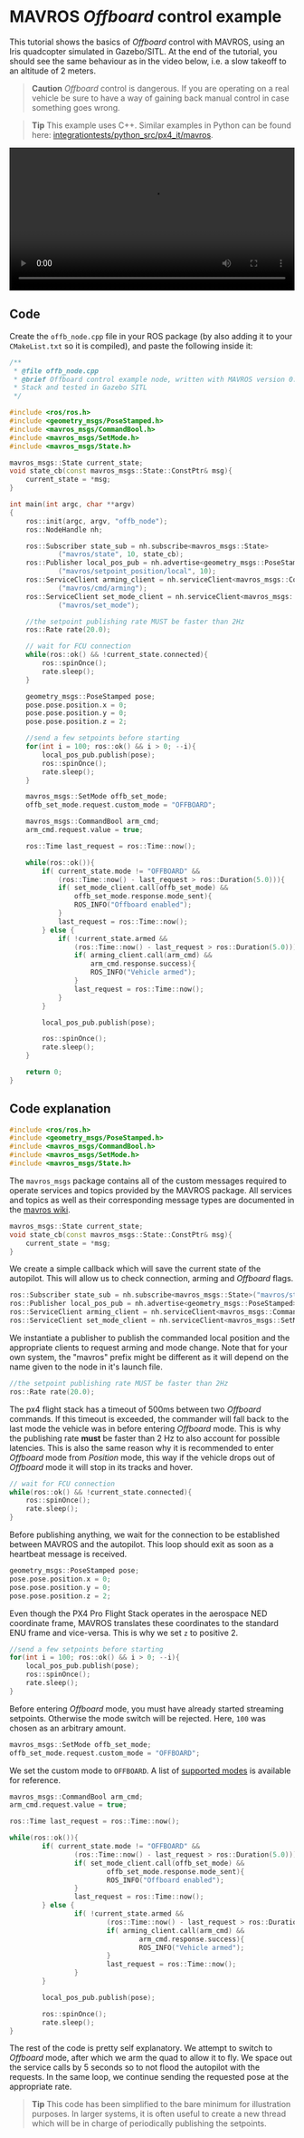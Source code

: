 # MAVROS *Offboard* control example

This tutorial shows the basics of *Offboard* control with MAVROS, using an Iris quadcopter simulated in Gazebo/SITL. At the end of the tutorial, you should see the same behaviour as in the video below, i.e. a slow takeoff to an altitude of 2 meters.

> **Caution** *Offboard* control is dangerous. If you are operating on a real vehicle be sure to have a way of gaining back manual control in case something goes wrong.

<span></span>
> **Tip** This example uses C++. Similar examples in Python can be found here: [integrationtests/python_src/px4_it/mavros](https://github.com/PX4/Firmware/tree/master/integrationtests/python_src/px4_it/mavros).

<video width="100%" autoplay="true" controls="true">
    <source src="../../assets/simulation/gazebo_offboard.webm" type="video/webm">
</video>

## Code

Create the `offb_node.cpp` file in your ROS package (by also adding it to your `CMakeList.txt` so it is compiled), and paste the following inside it:
```cpp
/**
 * @file offb_node.cpp
 * @brief Offboard control example node, written with MAVROS version 0.19.x, PX4 Pro Flight
 * Stack and tested in Gazebo SITL
 */

#include <ros/ros.h>
#include <geometry_msgs/PoseStamped.h>
#include <mavros_msgs/CommandBool.h>
#include <mavros_msgs/SetMode.h>
#include <mavros_msgs/State.h>

mavros_msgs::State current_state;
void state_cb(const mavros_msgs::State::ConstPtr& msg){
    current_state = *msg;
}

int main(int argc, char **argv)
{
    ros::init(argc, argv, "offb_node");
    ros::NodeHandle nh;

    ros::Subscriber state_sub = nh.subscribe<mavros_msgs::State>
            ("mavros/state", 10, state_cb);
    ros::Publisher local_pos_pub = nh.advertise<geometry_msgs::PoseStamped>
            ("mavros/setpoint_position/local", 10);
    ros::ServiceClient arming_client = nh.serviceClient<mavros_msgs::CommandBool>
            ("mavros/cmd/arming");
    ros::ServiceClient set_mode_client = nh.serviceClient<mavros_msgs::SetMode>
            ("mavros/set_mode");

    //the setpoint publishing rate MUST be faster than 2Hz
    ros::Rate rate(20.0);

    // wait for FCU connection
    while(ros::ok() && !current_state.connected){
        ros::spinOnce();
        rate.sleep();
    }

    geometry_msgs::PoseStamped pose;
    pose.pose.position.x = 0;
    pose.pose.position.y = 0;
    pose.pose.position.z = 2;

    //send a few setpoints before starting
    for(int i = 100; ros::ok() && i > 0; --i){
        local_pos_pub.publish(pose);
        ros::spinOnce();
        rate.sleep();
    }

    mavros_msgs::SetMode offb_set_mode;
    offb_set_mode.request.custom_mode = "OFFBOARD";

    mavros_msgs::CommandBool arm_cmd;
    arm_cmd.request.value = true;

    ros::Time last_request = ros::Time::now();

    while(ros::ok()){
        if( current_state.mode != "OFFBOARD" &&
            (ros::Time::now() - last_request > ros::Duration(5.0))){
            if( set_mode_client.call(offb_set_mode) &&
                offb_set_mode.response.mode_sent){
                ROS_INFO("Offboard enabled");
            }
            last_request = ros::Time::now();
        } else {
            if( !current_state.armed &&
                (ros::Time::now() - last_request > ros::Duration(5.0))){
                if( arming_client.call(arm_cmd) &&
                    arm_cmd.response.success){
                    ROS_INFO("Vehicle armed");
                }
                last_request = ros::Time::now();
            }
        }

        local_pos_pub.publish(pose);

        ros::spinOnce();
        rate.sleep();
    }

    return 0;
}

```

## Code explanation

```cpp
#include <ros/ros.h>
#include <geometry_msgs/PoseStamped.h>
#include <mavros_msgs/CommandBool.h>
#include <mavros_msgs/SetMode.h>
#include <mavros_msgs/State.h>
```
The `mavros_msgs` package contains all of the custom messages required to operate services and topics provided by the MAVROS package. All services and topics as well as their corresponding message types are documented in the [mavros wiki](http://wiki.ros.org/mavros).

```cpp
mavros_msgs::State current_state;
void state_cb(const mavros_msgs::State::ConstPtr& msg){
    current_state = *msg;
}
```
We create a simple callback which will save the current state of the autopilot. This will allow us to check connection, arming and *Offboard* flags.

```cpp
ros::Subscriber state_sub = nh.subscribe<mavros_msgs::State>("mavros/state", 10, state_cb);
ros::Publisher local_pos_pub = nh.advertise<geometry_msgs::PoseStamped>("mavros/setpoint_position/local", 10);
ros::ServiceClient arming_client = nh.serviceClient<mavros_msgs::CommandBool>("mavros/cmd/arming");
ros::ServiceClient set_mode_client = nh.serviceClient<mavros_msgs::SetMode>("mavros/set_mode");
```
We instantiate a publisher to publish the commanded local position and the appropriate clients to request arming and mode change. Note that for your own system, the "mavros" prefix might be different as it will depend on the name given to the node in it's launch file.
```cpp
//the setpoint publishing rate MUST be faster than 2Hz
ros::Rate rate(20.0);
```
The px4 flight stack has a timeout of 500ms between two *Offboard* commands. If this timeout is exceeded, the commander will fall back to the last mode the vehicle was in before entering *Offboard* mode. This is why the publishing rate **must** be faster than 2 Hz to also account for possible latencies. This is also the same reason why it is recommended to enter *Offboard* mode from *Position* mode, this way if the vehicle drops out of *Offboard* mode it will stop in its tracks and hover.

```cpp
// wait for FCU connection
while(ros::ok() && !current_state.connected){
    ros::spinOnce();
    rate.sleep();
}
```
Before publishing anything, we wait for the connection to be established between MAVROS and the autopilot. This loop should exit as soon as a heartbeat message is received.
```cpp
geometry_msgs::PoseStamped pose;
pose.pose.position.x = 0;
pose.pose.position.y = 0;
pose.pose.position.z = 2;
```
Even though the PX4 Pro Flight Stack operates in the aerospace NED coordinate frame, MAVROS translates these coordinates to the standard ENU frame and vice-versa. This is why we set `z` to positive 2.
```cpp
//send a few setpoints before starting
for(int i = 100; ros::ok() && i > 0; --i){
    local_pos_pub.publish(pose);
    ros::spinOnce();
    rate.sleep();
}
```
Before entering *Offboard* mode, you must have already started streaming setpoints. Otherwise the mode switch will be rejected. Here, `100` was chosen as an arbitrary amount.
```cpp
mavros_msgs::SetMode offb_set_mode;
offb_set_mode.request.custom_mode = "OFFBOARD";
```

We set the custom mode to `OFFBOARD`. A list of [supported modes](http://wiki.ros.org/mavros/CustomModes#PX4_native_flight_stack) is available for reference.
```cpp
mavros_msgs::CommandBool arm_cmd;
arm_cmd.request.value = true;

ros::Time last_request = ros::Time::now();

while(ros::ok()){
        if( current_state.mode != "OFFBOARD" &&
                (ros::Time::now() - last_request > ros::Duration(5.0))){
                if( set_mode_client.call(offb_set_mode) &&
                        offb_set_mode.response.mode_sent){
                        ROS_INFO("Offboard enabled");
                }
                last_request = ros::Time::now();
        } else {
                if( !current_state.armed &&
                        (ros::Time::now() - last_request > ros::Duration(5.0))){
                        if( arming_client.call(arm_cmd) &&
                                arm_cmd.response.success){
                                ROS_INFO("Vehicle armed");
                        }
                        last_request = ros::Time::now();
                }
        }

        local_pos_pub.publish(pose);

        ros::spinOnce();
        rate.sleep();
}
```
The rest of the code is pretty self explanatory. We attempt to switch to *Offboard* mode, after which we arm the quad to allow it to fly. We space out the service calls by 5 seconds so to not flood the autopilot with the requests. In the same loop, we continue sending the requested pose at the appropriate rate.

> **Tip** This code has been simplified to the bare minimum for illustration purposes. In larger systems, it is often useful to create a new thread which will be in charge of periodically publishing the setpoints.
